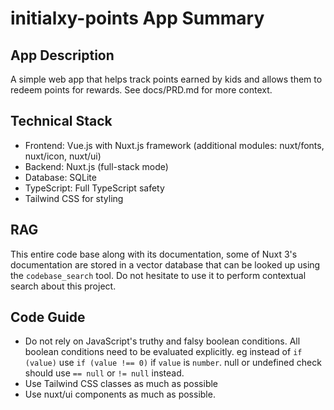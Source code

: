 # initialxy-points App Summary

## App Description
A simple web app that helps track points earned by kids and allows them to redeem points for rewards. See docs/PRD.md for more context.

## Technical Stack
- Frontend: Vue.js with Nuxt.js framework (additional modules: nuxt/fonts, nuxt/icon, nuxt/ui)
- Backend: Nuxt.js (full-stack mode)
- Database: SQLite
- TypeScript: Full TypeScript safety
- Tailwind CSS for styling

## RAG
This entire code base along with its documentation, some of Nuxt 3's documentation are stored in a vector database that can be looked up using the `codebase_search` tool. Do not hesitate to use it to perform contextual search about this project.

## Code Guide
* Do not rely on JavaScript's truthy and falsy boolean conditions. All boolean conditions need to be evaluated explicitly. eg instead of `if (value)` use `if (value !== 0)` if `value` is `number`. null or undefined check should use `== null` or `!= null` instead.
* Use Tailwind CSS classes as much as possible
* Use nuxt/ui components as much as possible.